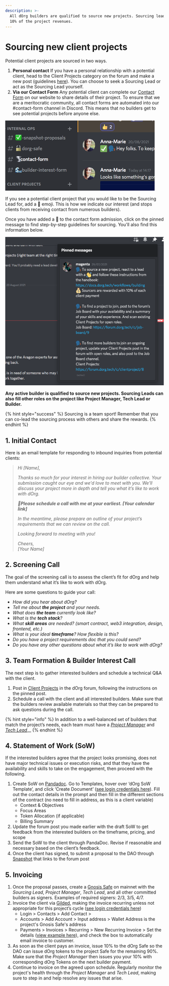 ```yaml
---
description: >-
  All dOrg builders are qualified to source new projects. Sourcing leads receive
  10% of the project revenues.
---
```


# Sourcing new client projects

Potential client projects are sourced in two ways.

1. **Personal contact** If you have a personal relationship with a potential client, head to the Client Projects category on the forum and make a new post \(guidelines [here](https://forum.dorg.tech/t/about-the-client-projects-category/19)\). You can choose to seek a Sourcing Lead or act as the Sourcing Lead yourself. 
2. **Via our Contact Form** Any potential client can complete our [Contact Form](https://www.dorg.tech/#/contact) on our website to share details of their project. To ensure that we are a meritocratic community, all contact forms are automated into our \#contact-form channel in Discord. This means that no builders get to see potential projects before anyone else. 

![](../.gitbook/assets/screen-shot-2021-08-23-at-14.27.00.png)

If you see a potential client project that you would like to be the Sourcing Lead for, add a 👋 emoji. This is how we indicate our interest \(and stops clients from receiving contact from numerous builders\).

Once you have added a 👋 to the contact form admission, click on the pinned message to find step-by-step guidelines for sourcing. You'll also find this information below.

![](../.gitbook/assets/screen-shot-2021-08-23-at-14.33.49.png)

**Any active builder is qualified to source new projects. Sourcing Leads can also fill other roles on the project like Project Manager, Tech Lead or Builder.**

{% hint style="success" %}
Sourcing is a team sport! Remember that you can co-lead the sourcing process with others and share the rewards.
{% endhint %}

## **1. Initial Contact**

Here is an email template for responding to inbound inquiries from potential clients:

> _Hi \[Name\],_
>
> _Thanks so much for your interest in hiring our builder collective. Your submission caught our eye and we'd love to meet with you. We'll discuss your project more in depth and tell you what it’s like to work with dOrg._
>
> _🤙**Please schedule a call with me at your earliest. \[Your calendar link\]**_
>
> _In the meantime, please prepare an outline of your project’s requirements that we can review on the call._
>
> _Looking forward to meeting with you!_
>
> _Cheers,  
> \[Your Name\]_

## 2. Screening Call

The goal of the screening call is to assess the client’s fit for dOrg and help them understand what it’s like to work with dOrg. 

Here are some questions to guide your call:

* _How did you hear about dOrg?_
* _Tell me about **the project** and your needs._
* _What does **the team** currently look like?_
* _What is the **tech stack**?_
* _What **skill areas** are needed? \(smart contract, web3 integration, design, frontend, etc.\)_
* _What is your ideal **timeframe**? How flexible is this?_
* _Do you have a project requirements doc that you could send?_
* _Do you have any other questions about what it’s like to work with dOrg?_

## 3. Team Formation & Builder Interest Call

The next step is to gather interested builders and schedule a technical Q&A with the client.

1. Post in [Client Projects](https://forum.dorg.tech/t/about-the-client-projects-category/19) in the dOrg forum, following the instructions on the pinned post.
2. Schedule a call with the client and all interested builders. Make sure that the builders review available materials so that they can be prepared to ask questions during the call.

{% hint style="info" %}
In addition to a well-balanced set of builders that match the project’s needs, each team must have a [_Project Manager_](project-manager.md) and [_Tech Lead_](tech-lead.md)\_\_
{% endhint %}

## 4. Statement of Work \(SoW\)

If the interested builders agree that the project looks promising, does not have major technical issues or execution risks, and that they have the availability and skills to take on the engagement, then proceed with the following.

1. Create SoW on [Pandadoc](https://app.pandadoc.com/a/#/templates-next?sortBy=name&direction=asc&displayMode=folders_first&mainFilter=all). Go to Templates, hover over ‘dOrg SoW Template’, and click ‘Create Document’ \([see login credentials here](https://docs.google.com/spreadsheets/d/18QXB9Ski8OxHRiELfxq8DcahYFhNnEKPEM20kRjeuYA/edit?usp=sharing)\). Fill out the contact details in the prompt and then fill in the different sections of the contract \(no need to fill in address, as this is a client variable\)
   * Context & Objectives
   * Focus Areas
   * Token Allocation \(if applicable\)
   * Billing Summary
2. Update the forum post you made earlier with the draft SoW to get feedback from the interested builders on the timeframe, pricing, and scope
3. Send the SoW to the client through PandaDoc. Revise if reasonable and necessary based on the client’s feedback.
4. Once the client has signed, to submit a proposal to the DAO through [Snapshot](https://snapshot.org/#/dorg.eth) that links to the forum post

## 5. Invoicing 

1. Once the proposal passes, create a [Gnosis Safe](https://gnosis-safe.io/app/#/welcome) on mainnet with the _Sourcing Lead_, _Project Manager_, _Tech Lead_, and all other committed builders as signers. Examples of required signers: 2/3, 3/5, 4/7.
2. Invoice the client via [Gilded](https://app.gilded.finance/auth/login), making the invoice recurring unless not appropriate for this project’s cycle \([see login credentials here](https://docs.google.com/spreadsheets/d/18QXB9Ski8OxHRiELfxq8DcahYFhNnEKPEM20kRjeuYA/edit?usp=sharing)\)
   * Login &gt; Contacts &gt; Add Contact &gt; 
   * Accounts &gt; Add Account &gt; Input address &gt; Wallet Address is the project's Gnosis Safe's address
   * Payments &gt; Invoices &gt; Recurring &gt; New Recurring Invoice &gt; Set the details \([view example here](https://app.gilded.finance/invoice/view/mDNglRQ0kMtaLDxwjvms)\), and check the box to automatically email invoice to customer.
3. As soon as the client pays an invoice, issue 10% to the dOrg Safe so the DAO can issue dOrg tokens to the project Safe for the remaining 90%. Make sure that the _Project Manager_ then issues you your 10% with corresponding dOrg Tokens on the next builder payment.
4. Continue to invoice on the agreed upon schedule. Regularly monitor the project's health through the _Project Manager_ and _Tech Lead_, making sure to step in and help resolve any issues that arise.

